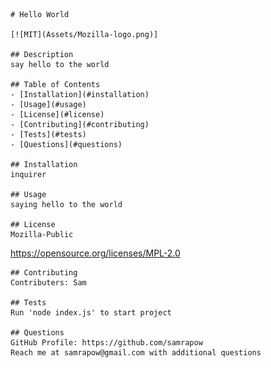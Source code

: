 
    # Hello World

    [![MIT](Assets/Mozilla-logo.png)]

    ## Description
    say hello to the world

    ## Table of Contents
    - [Installation](#installation)
    - [Usage](#usage)
    - [License](#license)
    - [Contributing](#contributing)
    - [Tests](#tests)
    - [Questions](#questions)

    ## Installation
    inquirer

    ## Usage
    saying hello to the world

    ## License
    Mozilla-Public
https://opensource.org/licenses/MPL-2.0

    ## Contributing
    Contributers: Sam

    ## Tests
    Run 'node index.js' to start project

    ## Questions
    GitHub Profile: https://github.com/samrapow
    Reach me at samrapow@gmail.com with additional questions

